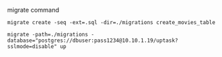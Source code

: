 migrate command

```
migrate create -seq -ext=.sql -dir=./migrations create_movies_table
```

```
migrate -path=./migrations -database="postgres://dbuser:pass1234@10.10.1.19/uptask?sslmode=disable" up   
```